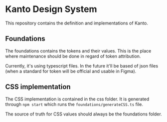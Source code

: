 # Kanto Design System

This repository contains the definition and implementations of Kanto.

## Foundations

The foundations contains the tokens and their values. This is the place where maintenance should be done in regard of token attribution.

Currently, it's using typescript files. In the future it'll be based of json files (when a standard for token will be official and usable in Figma).

## CSS implementation

The CSS implementation is contained in the css folder. It is generated through `npm start` which runs the `foundations/generateCSS.ts` file.

The source of truth for CSS values should always be the foundations folder.
